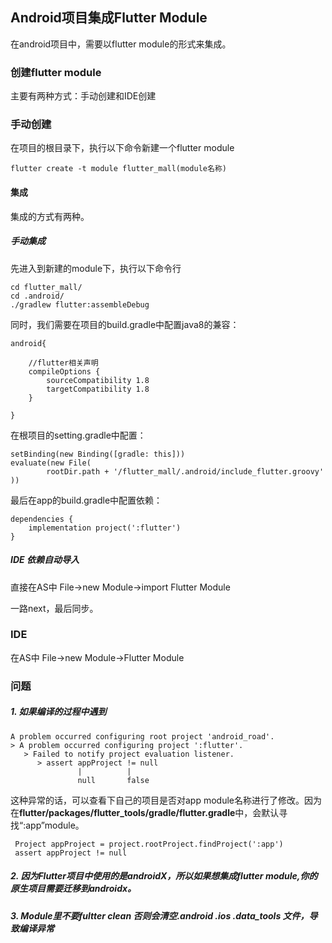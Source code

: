 ## Android项目集成Flutter Module

在android项目中，需要以flutter module的形式来集成。

### 创建flutter module

主要有两种方式：手动创建和IDE创建

### 手动创建

在项目的根目录下，执行以下命令新建一个flutter module

```
flutter create -t module flutter_mall(module名称)
```

#### 集成
集成的方式有两种。

##### 手动集成

先进入到新建的module下，执行以下命令行

```
cd flutter_mall/
cd .android/
./gradlew flutter:assembleDebug

```
同时，我们需要在项目的build.gradle中配置java8的兼容：

```
android{
	
	//flutter相关声明
    compileOptions {
        sourceCompatibility 1.8
        targetCompatibility 1.8
    }

}

```
在根项目的setting.gradle中配置：

```
setBinding(new Binding([gradle: this]))
evaluate(new File(
        rootDir.path + '/flutter_mall/.android/include_flutter.groovy'
))

```
最后在app的build.gradle中配置依赖：

```
dependencies {
	implementation project(':flutter')
}
```

##### IDE 依赖自动导入

直接在AS中 File->new Module->import Flutter Module  

一路next，最后同步。

### IDE

在AS中  File->new Module->Flutter Module  

### 问题

##### 1. 如果编译的过程中遇到

```
A problem occurred configuring root project 'android_road'.
> A problem occurred configuring project ':flutter'.
   > Failed to notify project evaluation listener.
      > assert appProject != null
               |          |
               null       false
```
这种异常的话，可以查看下自己的项目是否对app module名称进行了修改。因为在**flutter/packages/flutter_tools/gradle/flutter.gradle**中，会默认寻找“:app”module。

```
 Project appProject = project.rootProject.findProject(':app')
 assert appProject != null
```

##### 2. 因为Flutter项目中使用的是androidX，所以如果想集成flutter module,你的原生项目需要迁移到androidx。

##### 3. Module里不要fultter clean  否则会清空.android .ios .data_tools 文件，导致编译异常